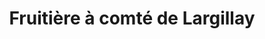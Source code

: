 ---
title: "Fruitière à comté de Largillay"
url: /pont-de-poitte/fruitiere-a-comte-de-largillay/
shop: fromage
---